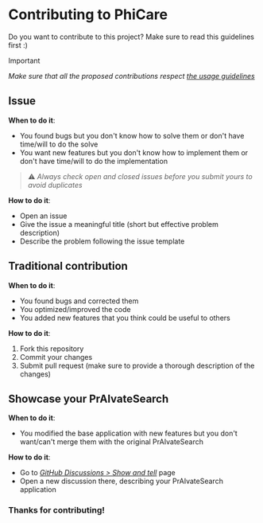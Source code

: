 # Contributing to PhiCare

Do you want to contribute to this project? Make sure to read this guidelines first :)

> [!IMPORTANT]
> _Make sure that all the proposed contributions respect [the usage guidelines](https://github.com/AstraBert/phicare/tree/main?tab=readme-ov-file#license-and-usage-guidelines)_

## Issue

**When to do it**:

- You found bugs but you don't know how to solve them or don't have time/will to do the solve
- You want new features but you don't know how to implement them or don't have time/will to do the implementation

> ⚠️ _Always check open and closed issues before you submit yours to avoid duplicates_

**How to do it**:

- Open an issue
- Give the issue a meaningful title (short but effective problem description)
- Describe the problem following the issue template

## Traditional contribution

**When to do it**:

- You found bugs and corrected them
- You optimized/improved the code
- You added new features that you think could be useful to others

**How to do it**:

1. Fork this repository
2. Commit your changes
3. Submit pull request (make sure to provide a thorough description of the changes)


## Showcase your PrAIvateSearch

**When to do it**:

- You modified the base application with new features but you don't want/can't merge them with the original PrAIvateSearch

**How to do it**:

- Go to [_GitHub Discussions > Show and tell_](https://github.com/AstraBert/PrAIvateSearch/discussions/categories/show-and-tell) page
- Open a new discussion there, describing your PrAIvateSearch application

### Thanks for contributing!